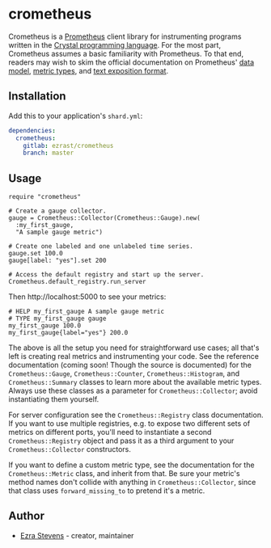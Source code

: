 # crometheus

Crometheus is a [Prometheus](https://prometheus.io/) client library for instrumenting programs written in the [Crystal programming language](https://crystal-lang.org/).
For the most part, Crometheus assumes a basic familiarity with Prometheus.
To that end, readers may wish to skim the official documentation on Prometheus' [data model](https://prometheus.io/docs/concepts/data_model/), [metric types](https://prometheus.io/docs/concepts/metric_types/), and [text exposition format](https://prometheus.io/docs/instrumenting/exposition_formats/#text-format-details).

## Installation

Add this to your application's `shard.yml`:

```yaml
dependencies:
  crometheus:
    gitlab: ezrast/crometheus
    branch: master
```

## Usage

```crystal
require "crometheus"

# Create a gauge collector.
gauge = Crometheus::Collector(Crometheus::Gauge).new(
  :my_first_gauge,
  "A sample gauge metric")

# Create one labeled and one unlabeled time series.
gauge.set 100.0
gauge[label: "yes"].set 200

# Access the default registry and start up the server.
Crometheus.default_registry.run_server
```
Then http://localhost:5000 to see your metrics:
```text
# HELP my_first_gauge A sample gauge metric
# TYPE my_first_gauge gauge
my_first_gauge 100.0
my_first_gauge{label="yes"} 200.0
```

The above is all the setup you need for straightforward use cases; all that's left is creating real metrics and instrumenting your code.
See the reference documentation (coming soon! Though the source is documented) for the `Crometheus::Gauge`, `Crometheus::Counter`, `Crometheus::Histogram`, and `Crometheus::Summary` classes to learn more about the available metric types.
Always use these classes as a parameter for `Crometheus::Collector`; avoid instantiating them yourself.

For server configuration see the `Crometheus::Registry` class documentation.
If you want to use multiple registries, e.g. to expose two different sets of metrics on different ports, you'll need to instantiate a second `Crometheus::Registry` object and pass it as a third argument to your `Crometheus::Collector` constructors.

If you want to define a custom metric type, see the documentation for the `Crometheus::Metric` class, and inherit from that.
Be sure your metric's method names don't collide with anything in `Crometheus::Collector`, since that class uses `forward_missing_to` to pretend it's a metric.

## Author

- [Ezra Stevens](https://gitlab.com/ezrast) - creator, maintainer
